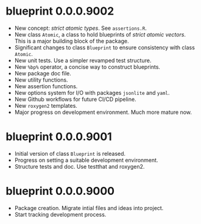 # blueprint 0.0.0.9002

* New concept: *strict atomic types*. See `assertions.R`.
* New class `Atomic`, a class to hold blueprints of *strict atomic vectors*.
This is a major building block of the package.
* Significant changes to class `Blueprint` to ensure consistency with class
`Atomic`.
* New unit tests. Use a simpler revamped test structure.
* New `%bp%` operator, a concise way to construct blueprints.
* New package doc file.
* New utility functions.
* New assertion functions.
* New options system for I/O with packages `jsonlite` and `yaml`.
* New Github workflows for future CI/CD pipeline.
* New `roxygen2` templates.
* Major progress on development environment. Much more mature now.

# blueprint 0.0.0.9001

* Initial version of class `Blueprint` is released.
* Progress on setting a suitable development environment.
* Structure tests and doc. Use testthat and roxygen2.

# blueprint 0.0.0.9000

* Package creation. Migrate intial files and ideas into project.
* Start tracking development process.
